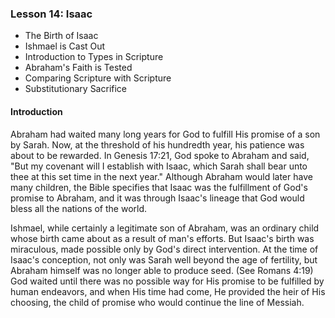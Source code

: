 ### Lesson 14: Isaac

* The Birth of Isaac
* Ishmael is Cast Out
* Introduction to Types in Scripture
* Abraham&apos;s Faith is Tested
* Comparing Scripture with Scripture
* Substitutionary Sacrifice

#### Introduction

Abraham had waited many long years for God to fulfill His promise of a son by Sarah. Now, at the threshold of his hundredth year, his patience was about to be rewarded. In Genesis 17:21, God spoke to Abraham and said, &quot;But my covenant will I establish with Isaac, which Sarah shall bear unto thee at this set time in the next year.&quot; Although Abraham would later have many children, the Bible specifies that Isaac was the fulfillment of God&apos;s promise to Abraham, and it was through Isaac&apos;s lineage that God would bless all the nations of the world.
Ishmael, while certainly a legitimate son of Abraham, was an ordinary child whose birth came about as a result of man&apos;s efforts. But Isaac&apos;s birth was miraculous, made possible only by God&apos;s direct intervention. At the time of Isaac&apos;s conception, not only was Sarah well beyond the age of fertility, but Abraham himself was no longer able to produce seed. (See Romans 4:19) God waited until there was no possible way for His promise to be fulfilled by human endeavors, and when His time had come, He provided the heir of His choosing, the child of promise who would continue the line of Messiah.
